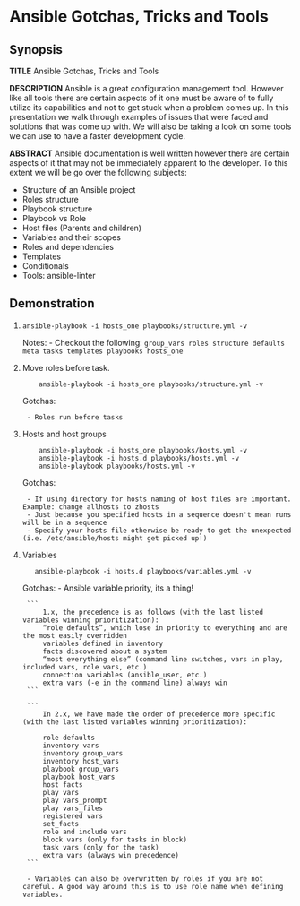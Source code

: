 # Ansible Gotchas, Tricks and Tools

## Synopsis

**TITLE** Ansible Gotchas, Tricks and Tools

**DESCRIPTION** Ansible is a great configuration management tool. However like all tools there are certain aspects of it one must be aware of to fully utilize its capabilities and not to get stuck when a problem comes up. In this presentation we walk through examples of issues that were faced and solutions that was come up with. We will also be taking a look on some tools we can use to have a faster development cycle.

**ABSTRACT** Ansible documentation is well written however there are certain aspects of it that may not be immediately apparent to the developer. To this extent we will be go over the following subjects:

- Structure of an Ansible project
- Roles structure
- Playbook structure
- Playbook vs Role
- Host files (Parents and children)
- Variables and their scopes
- Roles and dependencies
- Templates
- Conditionals
- Tools: ansible-linter

## Demonstration

1. `ansible-playbook -i hosts_one playbooks/structure.yml -v`

    Notes:
        - Checkout the following:
        ```
            group_vars
            roles
                structure
                    defaults
                    meta
                    tasks
                    templates
            playbooks
            hosts_one
        ```
2. Move roles before task.
    ```
        ansible-playbook -i hosts_one playbooks/structure.yml -v
    ```
    Gotchas:

        - Roles run before tasks

3. Hosts and host groups
    ```
        ansible-playbook -i hosts_one playbooks/hosts.yml -v
        ansible-playbook -i hosts.d playbooks/hosts.yml -v
        ansible-playbook playbooks/hosts.yml -v
    ```
    Gotchas:

        - If using directory for hosts naming of host files are important. Example: change allhosts to zhosts
        - Just because you specified hosts in a sequence doesn't mean runs will be in a sequence
        - Specify your hosts file otherwise be ready to get the unexpected (i.e. /etc/ansible/hosts might get picked up!)

4. Variables
    ```
       ansible-playbook -i hosts.d playbooks/variables.yml -v
    ```
    Gotchas:
        - Ansible variable priority, its a thing!

        ```
            1.x, the precedence is as follows (with the last listed variables winning prioritization):
            “role defaults”, which lose in priority to everything and are the most easily overridden
            variables defined in inventory
            facts discovered about a system
            “most everything else” (command line switches, vars in play, included vars, role vars, etc.)
            connection variables (ansible_user, etc.)
            extra vars (-e in the command line) always win
        ```

        ```
            In 2.x, we have made the order of precedence more specific (with the last listed variables winning prioritization):

            role defaults
            inventory vars
            inventory group_vars
            inventory host_vars
            playbook group_vars
            playbook host_vars
            host facts
            play vars
            play vars_prompt
            play vars_files
            registered vars
            set_facts
            role and include vars
            block vars (only for tasks in block)
            task vars (only for the task)
            extra vars (always win precedence)
        ```

        - Variables can also be overwritten by roles if you are not careful. A good way around this is to use role name when defining variables.
